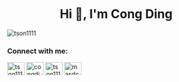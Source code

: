 <h1 align="center">Hi 👋, I'm Cong Ding</h1>

<p align="left"> <img src="https://komarev.com/ghpvc/?username=tson1111&label=Profile%20views&color=0e75b6&style=flat" alt="tson1111" /> </p>

<h3 align="left">Connect with me:</h3>
<p align="left">
<a href="https://twitter.com/tson1111" target="blank"><img align="center" src="https://raw.githubusercontent.com/rahuldkjain/github-profile-readme-generator/master/src/images/icons/Social/twitter.svg" alt="tson1111" height="30" width="40" /></a>
<a href="https://linkedin.com/in/congding1111" target="blank"><img align="center" src="https://raw.githubusercontent.com/rahuldkjain/github-profile-readme-generator/master/src/images/icons/Social/linked-in-alt.svg" alt="congding1111" height="30" width="40" /></a>
<a href="https://instagram.com/tson1111" target="blank"><img align="center" src="https://raw.githubusercontent.com/rahuldkjain/github-profile-readme-generator/master/src/images/icons/Social/instagram.svg" alt="tson1111" height="30" width="40" /></a>
<a href="https://www.leetcode.com/masdc98" target="blank"><img align="center" src="https://raw.githubusercontent.com/rahuldkjain/github-profile-readme-generator/master/src/images/icons/Social/leet-code.svg" alt="masdc98" height="30" width="40" /></a>
</p>
